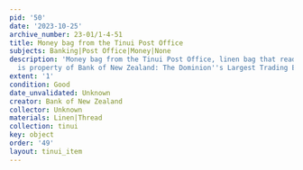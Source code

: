 ```yaml
---
pid: '50'
date: '2023-10-25'
archive_number: 23-01/1-4-51
title: Money bag from the Tinui Post Office
subjects: Banking|Post Office|Money|None
description: 'Money bag from the Tinui Post Office, linen bag that reads "This bag
  is property of Bank of New Zealand: The Dominion''s Largest Trading Bank R/56"'
extent: '1'
condition: Good
date_unvalidated: Unknown
creator: Bank of New Zealand
collector: Unknown
materials: Linen|Thread
collection: tinui
key: object
order: '49'
layout: tinui_item
---
```

